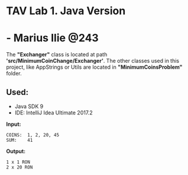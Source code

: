 # TAV Lab 1. Java Version
# - Marius Ilie @243

The **"Exchanger"** class is located at path **'src/MinimumCoinChange/Exchanger'**. The other classes used in this project, like AppStrings or Utils are located in **"MinimumCoinsProblem"** folder.

Used:
-
- Java SDK 9
- IDE: IntelliJ Idea Ultimate 2017.2


**Input:**
```
COINS:  1, 2, 20, 45
SUM:    41
```

**Output:**
```
1 x 1 RON
2 x 20 RON
```